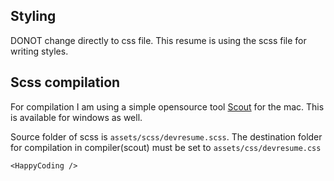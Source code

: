 ## Styling

DONOT change directly to css file.
This resume is using the scss file for writing styles.

## Scss compilation

For compilation I am using a simple opensource tool [Scout](https://scout-app.io/) for the mac. This is available for windows as well.

Source folder of scss is `assets/scss/devresume.scss`. The destination folder for compilation in compiler(scout) must be set to `assets/css/devresume.css`


`<HappyCoding />`
